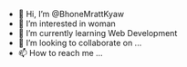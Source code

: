 - 👋 Hi, I’m @BhoneMrattKyaw
- 👀 I’m interested in woman
- 🌱 I’m currently learning Web Development
- 💞️ I’m looking to collaborate on ...
- 📫 How to reach me ...

<!---
BhoneMrattKyaw/BhoneMrattKyaw is a ✨ special ✨ repository because its `README.md` (this file) appears on your GitHub profile.
You can click the Preview link to take a look at your changes.
--->
